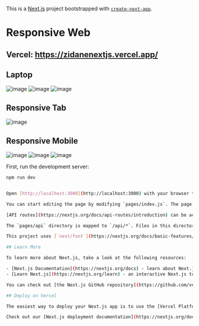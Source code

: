 This is a [Next.js](https://nextjs.org/) project bootstrapped with [`create-next-app`](https://github.com/vercel/next.js/tree/canary/packages/create-next-app).
# Responsive Web
## Vercel: https://zidanenextjs.vercel.app/
## Laptop
![image](https://user-images.githubusercontent.com/101534120/220801044-988a20cd-dc98-41a1-a48e-d39c741310ce.png)
![image](https://user-images.githubusercontent.com/101534120/222560746-2cb50bd7-5d4b-43a3-84e7-ade4ec4fc506.png)
![image](https://user-images.githubusercontent.com/101534120/220801571-dd28eee8-a4ac-4031-aa72-ac2dba55990a.png)


## Responsive Tab
![image](https://user-images.githubusercontent.com/101534120/220786334-3564d4ab-7aaa-4512-b5c2-b0816395343a.png)



## Responsive Mobile
![image](https://user-images.githubusercontent.com/101534120/220785915-f3a6b457-d6e5-4c0a-98b7-27affb6937b8.png)
![image](https://user-images.githubusercontent.com/101534120/222560374-7a143438-01be-4f45-b60f-494c8782c756.png)
![image](https://user-images.githubusercontent.com/101534120/220786218-7be51904-1085-4a73-b64a-464c54748642.png)





First, run the development server:

```bash
npm run dev


Open [http://localhost:3000](http://localhost:3000) with your browser to see the result.

You can start editing the page by modifying `pages/index.js`. The page auto-updates as you edit the file.

[API routes](https://nextjs.org/docs/api-routes/introduction) can be accessed on [http://localhost:3000/api/hello](http://localhost:3000/api/hello). This endpoint can be edited in `pages/api/hello.js`.

The `pages/api` directory is mapped to `/api/*`. Files in this directory are treated as [API routes](https://nextjs.org/docs/api-routes/introduction) instead of React pages.

This project uses [`next/font`](https://nextjs.org/docs/basic-features/font-optimization) to automatically optimize and load Inter, a custom Google Font.

## Learn More

To learn more about Next.js, take a look at the following resources:

- [Next.js Documentation](https://nextjs.org/docs) - learn about Next.js features and API.
- [Learn Next.js](https://nextjs.org/learn) - an interactive Next.js tutorial.

You can check out [the Next.js GitHub repository](https://github.com/vercel/next.js/) - your feedback and contributions are welcome!

## Deploy on Vercel

The easiest way to deploy your Next.js app is to use the [Vercel Platform](https://vercel.com/new?utm_medium=default-template&filter=next.js&utm_source=create-next-app&utm_campaign=create-next-app-readme) from the creators of Next.js.

Check out our [Next.js deployment documentation](https://nextjs.org/docs/deployment) for more details.
